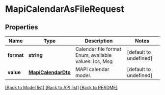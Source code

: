 # MapiCalendarAsFileRequest

## Properties
Name | Type | Description | Notes
------------ | ------------- | ------------- | -------------
**format** | **string** | Calendar file format Enum, available values: Ics, Msg | [default to undefined]
**value** | [**MapiCalendarDto**](MapiCalendarDto.md) | MAPI calendar model.              | [default to undefined]



[[Back to Model list]](README.md#documentation-for-models) [[Back to API list]](README.md#documentation-for-api-endpoints) [[Back to README]](README.md)
